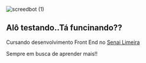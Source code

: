![screedbot (1)](https://github.com/deborgo/deborgo/blob/master/img/newgif.gif)

## Alô testando..Tá funcinando??


Cursando desenvolvimento Front End no [Senai Limeira](https://limeira.sp.senai.br/curso/95402/505/programador-frontend)

Sempre em busca de aprender mais!! 
